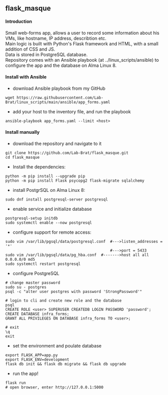 ## flask_masque

#### Introduction
Small web-forms app, allows a user to record some information about his VMs, like hostname, IP address, describtion etc.  
Main logic is built with Python's Flask framework and HTML, with a small addition of CSS and JS.  
Data is stored in PostgreSQL database.  
Repository comes with an Ansible playbook (at ../linux_scripts/ansible) to configure the app and the database on Alma Linux 8.  

#### Install with Ansible
* download Ansible playbook from my GitHub
```
wget https://raw.githubusercontent.com/Lab-Brat/linux_scripts/main/ansible/app_forms.yaml
```
* add your host to the inventory file, and run the playbook 
```
ansible-playbook app_forms.yaml --limit <host>
```

#### Install manually
* download the repository and navigate to it
```
git clone https://github.com/Lab-Brat/flask_masque.git
cd flask_masque
```
* Install the dependencies:  
```
python -m pip install --upgrade pip
python -m pip install Flask psycopg2 flask-migrate sqlalchemy
```
* install PostgrSQL on Alma Linux 8:
```
sudo dnf install postgresql-server postgresql
```
* enable service and initialize database
```
postgresql-setup initdb
sudo systemctl enable --now postgresql
```
* configure support for remote access:
```
sudo vim /var/lib/pgsql/data/postgresql.conf  #--->listen_addresses = '*'
                                              #--->port = 5433
sudo vim /var/lib/pgsql/data/pg_hba.conf  #------->host all all 0.0.0.0/0 md5
sudo systemctl restart postgresql
```
* configure PostgreSQL
```
# change master password
sudo su - postgres
psql -c "alter user postgres with password 'StrongPassword'"

# login to cli and create new role and the database
psql
CREATE ROLE <user> SUPERUSER CREATEDB LOGIN PASSWORD 'password';
CREATE DATABASE infra_forms;
GRANT ALL PRIVILEGES ON DATABASE infra_forms TO <user>;

# exit
\q
exit
```
* set the environment and poulate database
```
export FLASK_APP=app.py
export FLASK_ENV=development
flask db init && flask db migrate && flask db upgrade
```
* run the app!
```
flask run
# open browser, enter http://127.0.0.1:5000
```
